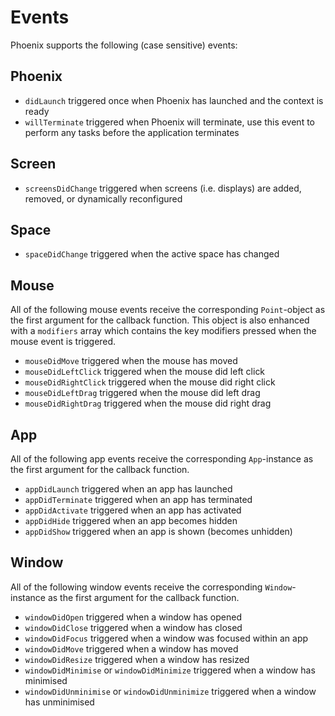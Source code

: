# Events

Phoenix supports the following (case sensitive) events:

## Phoenix

- `didLaunch` triggered once when Phoenix has launched and the context is ready
- `willTerminate` triggered when Phoenix will terminate, use this event to perform any tasks before the application terminates

## Screen

- `screensDidChange` triggered when screens (i.e. displays) are added, removed, or dynamically reconfigured

## Space

- `spaceDidChange` triggered when the active space has changed

## Mouse

All of the following mouse events receive the corresponding `Point`-object as the first argument for the callback function. This object is also enhanced with a `modifiers` array which contains the key modifiers pressed when the mouse event is triggered.

- `mouseDidMove` triggered when the mouse has moved
- `mouseDidLeftClick` triggered when the mouse did left click
- `mouseDidRightClick` triggered when the mouse did right click
- `mouseDidLeftDrag` triggered when the mouse did left drag
- `mouseDidRightDrag` triggered when the mouse did right drag

## App

All of the following app events receive the corresponding `App`-instance as the first argument for the callback function.

- `appDidLaunch` triggered when an app has launched
- `appDidTerminate` triggered when an app has terminated
- `appDidActivate` triggered when an app has activated
- `appDidHide` triggered when an app becomes hidden
- `appDidShow` triggered when an app is shown (becomes unhidden)

## Window

All of the following window events receive the corresponding `Window`-instance as the first argument for the callback function.

- `windowDidOpen` triggered when a window has opened
- `windowDidClose` triggered when a window has closed
- `windowDidFocus` triggered when a window was focused within an app
- `windowDidMove` triggered when a window has moved
- `windowDidResize` triggered when a window has resized
- `windowDidMinimise` or `windowDidMinimize` triggered when a window has minimised
- `windowDidUnminimise` or `windowDidUnminimize` triggered when a window has unminimised
